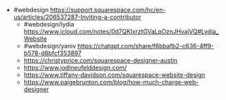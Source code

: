- #webdesign https://support.squarespace.com/hc/en-us/articles/206537287-Inviting-a-contributor
	- #webdesign/lydia https://www.icloud.com/notes/0d7QKIxrztGVaLpOznJHvajVQ#Lydia_Website
	- #webdesign/yaniv https://chatgpt.com/share/f6bbafb2-c636-4ff9-b578-d8bfcf353897
	- https://christyprice.com/squarespace-designer-austin
	- https://www.jodineufelddesign.com/
	- https://www.tiffany-davidson.com/squarespace-website-design
	- https://www.paigebrunton.com/blog/how-much-charge-web-designer